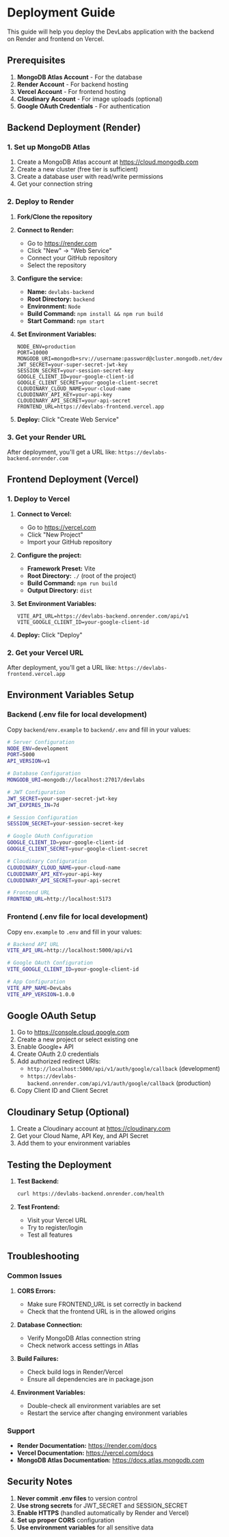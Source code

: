 # Deployment Guide

This guide will help you deploy the DevLabs application with the backend on Render and frontend on Vercel.

## Prerequisites

1. **MongoDB Atlas Account** - For the database
2. **Render Account** - For backend hosting
3. **Vercel Account** - For frontend hosting
4. **Cloudinary Account** - For image uploads (optional)
5. **Google OAuth Credentials** - For authentication

## Backend Deployment (Render)

### 1. Set up MongoDB Atlas

1. Create a MongoDB Atlas account at https://cloud.mongodb.com
2. Create a new cluster (free tier is sufficient)
3. Create a database user with read/write permissions
4. Get your connection string

### 2. Deploy to Render

1. **Fork/Clone the repository**
2. **Connect to Render:**
   - Go to https://render.com
   - Click "New" → "Web Service"
   - Connect your GitHub repository
   - Select the repository

3. **Configure the service:**
   - **Name:** `devlabs-backend`
   - **Root Directory:** `backend`
   - **Environment:** `Node`
   - **Build Command:** `npm install && npm run build`
   - **Start Command:** `npm start`

4. **Set Environment Variables:**
   ```
   NODE_ENV=production
   PORT=10000
   MONGODB_URI=mongodb+srv://username:password@cluster.mongodb.net/devlabs
   JWT_SECRET=your-super-secret-jwt-key
   SESSION_SECRET=your-session-secret-key
   GOOGLE_CLIENT_ID=your-google-client-id
   GOOGLE_CLIENT_SECRET=your-google-client-secret
   CLOUDINARY_CLOUD_NAME=your-cloud-name
   CLOUDINARY_API_KEY=your-api-key
   CLOUDINARY_API_SECRET=your-api-secret
   FRONTEND_URL=https://devlabs-frontend.vercel.app
   ```

5. **Deploy:** Click "Create Web Service"

### 3. Get your Render URL

After deployment, you'll get a URL like: `https://devlabs-backend.onrender.com`

## Frontend Deployment (Vercel)

### 1. Deploy to Vercel

1. **Connect to Vercel:**
   - Go to https://vercel.com
   - Click "New Project"
   - Import your GitHub repository

2. **Configure the project:**
   - **Framework Preset:** Vite
   - **Root Directory:** `./` (root of the project)
   - **Build Command:** `npm run build`
   - **Output Directory:** `dist`

3. **Set Environment Variables:**
   ```
   VITE_API_URL=https://devlabs-backend.onrender.com/api/v1
   VITE_GOOGLE_CLIENT_ID=your-google-client-id
   ```

4. **Deploy:** Click "Deploy"

### 2. Get your Vercel URL

After deployment, you'll get a URL like: `https://devlabs-frontend.vercel.app`

## Environment Variables Setup

### Backend (.env file for local development)

Copy `backend/env.example` to `backend/.env` and fill in your values:

```bash
# Server Configuration
NODE_ENV=development
PORT=5000
API_VERSION=v1

# Database Configuration
MONGODB_URI=mongodb://localhost:27017/devlabs

# JWT Configuration
JWT_SECRET=your-super-secret-jwt-key
JWT_EXPIRES_IN=7d

# Session Configuration
SESSION_SECRET=your-session-secret-key

# Google OAuth Configuration
GOOGLE_CLIENT_ID=your-google-client-id
GOOGLE_CLIENT_SECRET=your-google-client-secret

# Cloudinary Configuration
CLOUDINARY_CLOUD_NAME=your-cloud-name
CLOUDINARY_API_KEY=your-api-key
CLOUDINARY_API_SECRET=your-api-secret

# Frontend URL
FRONTEND_URL=http://localhost:5173
```

### Frontend (.env file for local development)

Copy `env.example` to `.env` and fill in your values:

```bash
# Backend API URL
VITE_API_URL=http://localhost:5000/api/v1

# Google OAuth Configuration
VITE_GOOGLE_CLIENT_ID=your-google-client-id

# App Configuration
VITE_APP_NAME=DevLabs
VITE_APP_VERSION=1.0.0
```

## Google OAuth Setup

1. Go to https://console.cloud.google.com
2. Create a new project or select existing one
3. Enable Google+ API
4. Create OAuth 2.0 credentials
5. Add authorized redirect URIs:
   - `http://localhost:5000/api/v1/auth/google/callback` (development)
   - `https://devlabs-backend.onrender.com/api/v1/auth/google/callback` (production)
6. Copy Client ID and Client Secret

## Cloudinary Setup (Optional)

1. Create a Cloudinary account at https://cloudinary.com
2. Get your Cloud Name, API Key, and API Secret
3. Add them to your environment variables

## Testing the Deployment

1. **Test Backend:**
   ```bash
   curl https://devlabs-backend.onrender.com/health
   ```

2. **Test Frontend:**
   - Visit your Vercel URL
   - Try to register/login
   - Test all features

## Troubleshooting

### Common Issues

1. **CORS Errors:**
   - Make sure FRONTEND_URL is set correctly in backend
   - Check that the frontend URL is in the allowed origins

2. **Database Connection:**
   - Verify MongoDB Atlas connection string
   - Check network access settings in Atlas

3. **Build Failures:**
   - Check build logs in Render/Vercel
   - Ensure all dependencies are in package.json

4. **Environment Variables:**
   - Double-check all environment variables are set
   - Restart the service after changing environment variables

### Support

- **Render Documentation:** https://render.com/docs
- **Vercel Documentation:** https://vercel.com/docs
- **MongoDB Atlas Documentation:** https://docs.atlas.mongodb.com

## Security Notes

1. **Never commit .env files** to version control
2. **Use strong secrets** for JWT_SECRET and SESSION_SECRET
3. **Enable HTTPS** (handled automatically by Render and Vercel)
4. **Set up proper CORS** configuration
5. **Use environment variables** for all sensitive data 